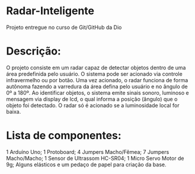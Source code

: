 # Radar-Inteligente
Projeto entregue no curso de Git/GitHub da Dio

# Descrição:

O projeto consiste em um radar capaz de detectar objetos dentro de uma área predefinida pelo usuário. O sistema pode ser acionado via controle infravermelho ou por botão. Uma vez acionado, o radar funciona de forma autônoma fazendo a varredura da área defina pelo usuário e no ângulo de 0º a 180º. Ao identificar objetos, o sistema emite sinais sonoro, luminoso e mensagem via display de lcd, o qual informa a posição (ângulo) que o objeto foi detectado. O radar só é acionado se a luminosidade local for baixa.

# Lista de componentes:

1 Arduíno Uno;
1 Protoboard;
4 Jumpers Macho/Fêmea;
7 Jumpers Macho/Macho;
1 Sensor de Ultrassom HC-SR04;
1 Micro Servo Motor de 9g;
Alguns elásticos e um pedaço de papel para criação da base.
